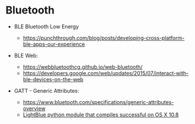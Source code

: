 # Bluetooth

- BLE Bluetooth Low Energy
    - https://punchthrough.com/blog/posts/developing-cross-platform-ble-apps-our-experience

- BLE Web:
    - https://webbluetoothcg.github.io/web-bluetooth/
    - https://developers.google.com/web/updates/2015/07/interact-with-ble-devices-on-the-web

- GATT - Generic Attributes: 
    - https://www.bluetooth.com/specifications/generic-attributes-overview
    - [LightBlue python module that compiles successful on OS X 10.8](https://github.com/francoisgeorgy/lightblue-0.4)
